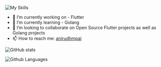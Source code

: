 ![My Skills](https://skillicons.dev/icons?i=flutter,go,dart,java,kotlin,firebase,angular,mongodb,postgres,php,vscode,androidstudio)
- 🔭 I’m currently working on - Flutter
- 🌱 I’m currently learning - Golang
- 👯 I’m looking to collaborate on Open Source Flutter projects as well as Golang projects
- 📫 How to reach me: 
  [anirudhmpai](https://in.linkedin.com/in/anirudhmpai)
  
<!-- ![Visitor Count](https://profile-counter.glitch.me/anirudhmpai/count.svg) -->

![GitHub stats](https://github-readme-stats.vercel.app/api?username=anirudhmpai&show_icons=true&theme=tokyonight)

![Github Languages](https://github-readme-stats.vercel.app/api/top-langs/?username=anirudhmpai)

<!--
**anirudhmpai/anirudhmpai** is a ✨ _special_ ✨ repository because its `README.md` (this file) appears on your GitHub profile.

Here are some ideas to get you started:

- 🔭 I’m currently working on ...
- 🌱 I’m currently learning ...
- 👯 I’m looking to collaborate on ...
- 🤔 I’m looking for help with ...
- 💬 Ask me about ...
- 📫 How to reach me: ...
- 😄 Pronouns: ...
- ⚡ Fun fact: ...
-->
